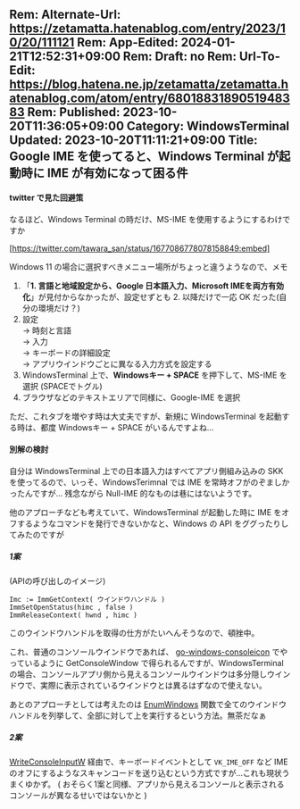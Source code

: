 Rem: Alternate-Url: https://zetamatta.hatenablog.com/entry/2023/10/20/111121
Rem: App-Edited: 2024-01-21T12:52:31+09:00
Rem: Draft: no
Rem: Url-To-Edit: https://blog.hatena.ne.jp/zetamatta/zetamatta.hatenablog.com/atom/entry/6801883189051948383
Rem: Published: 2023-10-20T11:36:05+09:00
Category: WindowsTerminal
Updated: 2023-10-20T11:11:21+09:00
Title: Google IME を使ってると、Windows Terminal が起動時に IME が有効になって困る件
---
#### twitter で見た回避策

なるほど、Windows Terminal の時だけ、MS-IME を使用するようにするわけですか

[https://twitter.com/tawara_san/status/1677086778078158849:embed]

Windows 11 の場合に選択すべきメニュー場所がちょっと違うようなので、メモ

1.  「**1. 言語と地域設定から、Google 日本語入力、Microsoft IMEを両方有効化**」が見付からなかったが、設定せずとも 2. 以降だけで一応 OK だった(自分の環境だけ？)
2.  設定  
    → 時刻と言語  
    → 入力  
    → キーボードの詳細設定  
    → アプリウインドウごとに異なる入力方式を設定する
3. WindowsTerminal 上で、**Windowsキー + SPACE** を押下して、MS-IME を選択 (SPACEでトグル)
4. ブラウザなどのテキストエリアで同様に、Google-IME を選択

ただ、これタブを増やす時は大丈夫ですが、新規に WindowsTerminal を起動する時は、都度 Windowsキー + SPACE がいるんですよね…

#### 別解の検討

自分は WindowsTerminal 上での日本語入力はすべてアプリ側組み込みの SKK を使ってるので、いっそ、WindowsTerimnal では IME を常時オフがのぞましかったんですが… 残念ながら Null-IME 的なものは巷にはないようです。

他のアプローチなども考えていて、WindowsTerminal が起動した時に IME をオフするようなコマンドを発行できないかなと、Windows の API をググったりしてみたのですが

##### 1案

(APIの呼び出しのイメージ)

```
Imc := ImmGetContext( ウインドウハンドル )
ImmSetOpenStatus(himc , false )
ImmReleaseContext( hwnd , himc )
```

このウインドウハンドルを取得の仕方がたいへんそうなので、頓挫中。

これ、普通のコンソールウインドウであれば、 [go-windows-consoleicon](https://github.com/nyaosorg/go-windows-consoleicon) でやっているように GetConsoleWindow で得られるんですが、WindowsTerminal の場合、コンソールアプリ側から見えるコンソールウインドウは多分隠しウインドウで、実際に表示されているウインドウとは異るはずなので使えない。

あとのアプローチとしては考えたのは [EnumWindows](https://learn.microsoft.com/ja-jp/windows/win32/api/winuser/nf-winuser-enumwindows) 関数で全てのウインドウハンドルを列挙して、全部に対して上を実行するという方法。無茶だなぁ

##### 2案

[WriteConsoleInputW](https://learn.microsoft.com/ja-jp/windows/console/writeconsoleinput) 経由で、キーボードイベントとして `VK_IME_OFF` など IME のオフにするようなスキャンコードを送り込むという方式ですが…これも現状うまくゆかず。
( おそらく1案と同様、アプリから見えるコンソールと表示されるコンソールが異なるせいではないかと )

